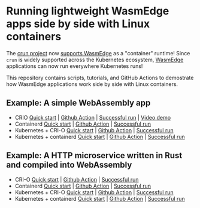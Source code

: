 # Running lightweight WasmEdge apps side by side with Linux containers

The [crun project](https://github.com/containers/crun) now [supports WasmEdge](https://github.com/containers/crun/pull/774/commits/825108e0be3e8de55040f3690c4c2bc2ae7add0f) as a "container" runtime! 
Since `crun` is widely supported across the Kubernetes ecosystem, [WasmEdge](https://github.com/WasmEdge/WasmEdge) applications can now run
everywhere Kubernetes runs!

This repository contains scripts, tutorials, and GitHub Actions to demostrate
how WasmEdge applications work side by side with Linux containers.

## Example: A simple WebAssembly app

* CRIO [Quick start](crio/README.md) | [Github Action](.github/workflows/crio.yml) | [Successful run](https://github.com/second-state/wasmedge-containers-examples/runs/4317457300?check_suite_focus=true#step:4:37) | [Video demo](https://youtu.be/BlLCcAH6Hqo)
* Containerd [Quick start](containerd/README.md) | [Github Action](.github/workflows/containerd.yml) | [Successful run](https://github.com/second-state/wasmedge-containers-examples/runs/4321868699?check_suite_focus=true#step:4:63) 
* Kubernetes + CRI-O [Quick start](kubernetes_crio/README.md) | [Github Action](.github/workflows/kubernetes-crio.yml) | [Successful run](https://github.com/second-state/wasmedge-containers-examples/runs/4317457304?check_suite_focus=true#step:6:2999)
* Kubernetes + containerd [Quick start](kubernetes_containerd/README.md) | [Github Action](.github/workflows/kubernetes-containerd.yml) | [Successful run](https://github.com/second-state/wasmedge-containers-examples/runs/4577323888?check_suite_focus=true#step:6:3002)

## Example: A HTTP microservice written in Rust and compiled into WebAssembly

* CRI-O [Quick start](crio/http_server/README.md) | [Github Action](.github/workflows/crio-server.yml) | [Successful run](https://github.com/second-state/wasmedge-containers-examples/runs/4317457313?check_suite_focus=true#step:4:54)
* Containerd [Quick start](containerd/http_server/README.md) | [Github Action](.github/workflows/containerd-server.yml) | [Successful run](https://github.com/second-state/wasmedge-containers-examples/runs/4328916842?check_suite_focus=true#step:4:86)
* Kubernetes + CRI-O [Quick start](kubernetes_crio/http_server/README.md) | [Github Action](.github/workflows/kubernetes-crio-server.yml) | [Successful run](https://github.com/second-state/wasmedge-containers-examples/runs/4577323886?check_suite_focus=true#step:6:3041)
* Kubernetes + containerd [Quick start](kubernetes_containerd/http_server/README.md) | [Github Action](.github/workflows/kubernetes-containerd-server.yml) | [Successful run](https://github.com/second-state/wasmedge-containers-examples/runs/4577323891?check_suite_focus=true#step:6:3013)
